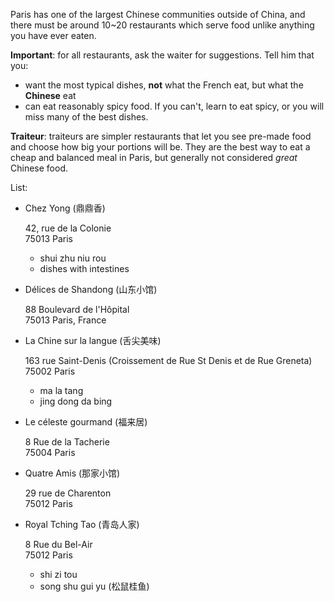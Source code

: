 Paris has one of the largest Chinese communities outside of China, and there must be around 10~20 restaurants which serve food unlike anything you have ever eaten.

**Important**: for all restaurants, ask the waiter for suggestions. Tell him that you:

- want the most typical dishes, **not** what the French eat, but what the **Chinese** eat
- can eat reasonably spicy food. If you can't, learn to eat spicy, or you will miss many of the best dishes.

**Traiteur**: traiteurs are simpler restaurants that let you see pre-made food and choose how big your portions will be. They are the best way to eat a cheap and balanced meal in Paris, but generally not considered *great* Chinese food.

List:

- Chez Yong (鼎鼎香)

    42, rue de la Colonie  
    75013 Paris

    - shui zhu niu rou
    - dishes with intestines

- Délices de Shandong (山东小馆)

    88 Boulevard de l'Hôpital  
    75013 Paris, France

- La Chine sur la langue (舌尖美味)

    163 rue Saint-Denis (Croissement de Rue St Denis et de Rue Greneta)  
    75002 Paris

    - ma la tang
    - jing dong da bing

- Le céleste gourmand (福来居)

    8 Rue de la Tacherie  
    75004 Paris

- Quatre Amis (那家小馆)

    29 rue de Charenton  
    75012 Paris

- Royal Tching Tao (青岛人家)

    8 Rue du Bel-Air  
    75012 Paris

    - shi zi tou
    - song shu gui yu (松鼠桂鱼)

